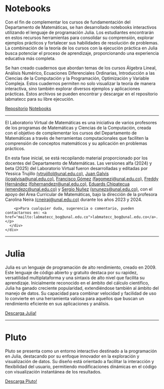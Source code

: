 <h1> Notebooks </h1>
        <p> Con el fin de complementar los cursos de fundamentación del Departamento de Matemáticas, se han desarrollado notebooks interactivos utilizando el lenguaje de programación Julia. Los estudiantes encontrarán en estos recursos herramientas para consolidar su comprensión, explorar ejemplos prácticos y fortalecer sus habilidades de resolución de problemas. La combinación de la teoría de los cursos con la ejecución práctica en Julia busca potenciar el proceso de aprendizaje, proporcionando una experiencia educativa más completa.</p>
        <p>Se han creado cuadernos que abordan temas de los cursos Álgebra Lineal, Análisis Numérico, Ecuaciones Diferenciales Ordinarias, Introducción a las Ciencias de la Computación y la Programación, Optimización y Variable Compleja. Estos cuadernos permiten no solo visualizar la teoría de manera interactiva, sino también explorar diversos ejemplos y aplicaciones prácticas. Estos archivos se pueden encontrar y descargar en el repositorio labmatecc para su libre ejecución.</p>

<html>
<body>

<div class="button-container">
  <a href="https://github.com/labmatecc/labmatecc.github.io/tree/main/NOTEBOOKS" class="button">Repositorio</a> <a href="https://labmatecc.github.io/Notebooks/" class="button">Notebooks</a>
</div>

</body>
</html>
<hr>

<div class="container">
    <div class="person">
      <div class="info">
        <p>El Laboratorio Virtual de Matemáticas es una iniciativa de varios profesores de los programas de Matemáticas y Ciencias de la Computación, creada con el objetivo de complementar los cursos del Departamento de Matemáticas a través de herramientas computacionales que faciliten la comprensión de conceptos matemáticos y su aplicación en problemas prácticos.</p>
        <p>En esta fase inicial, se está recopilando material proporcionado por los docentes del Departamento de Matemáticas. Las versiones alfa (2024) y beta (2025) del Laboratorio Virtual fueron desarrolladas y editadas por Yessica Trujillo <a href="mailto:ytrujillol@unal.edu.co">(ytrujillol@unal.edu.co)</a>, <a href="https://sites.google.com/view/jgalvis/" target="_blank">Juan Galvis</a> <a href="mailto:jcgalvisa@unal.edu.co">(jcgalvisa@unal.edu.co)</a>, <a href="https://sites.google.com/site/fagomezj/" target="_blank">Francisco Gómez</a> <a href="mailto:fagomezj@unal.edu.co">(fagomezj@unal.edu.co)</a>, <a href="https://sites.google.com/unal.edu.co/fohernandezr" target="_blank">Freddy Hernández</a> <a href="mailto:fohernandezr@unal.edu.co">(fohernandezr@unal.edu.co)</a>, <a href="https://eguar11011.github.io/" target="_blank">Eduards Chipatecua</a> <a href="mailto:emendezc@unal.edu.co">(emendezc@unal.edu.co)</a> y <a href="mailto:snunezs@unal.edu.co">Sergio Nuñez</a> <a href="mailto:snunezs@unal.edu.co">(snunezs@unal.edu.co)</a>, con el apoyo del Área Curricular de Matemáticas, bajo la dirección de la profesora Carolina Neira <a href="mailto:cneiraj@unal.edu.co">(cneiraj@unal.edu.co)</a> durante los años 2023 y 2024.</p>

        <p>Para cualquier duda, sugerencia o comentario, pueden contactarnos en: <a href="mailto:labmatecc_bog@unal.edu.co">labmatecc_bog@unal.edu.co</a>.</p>
      </div>
    </div>
  </div>
  
</body>
</html>
<hr>
<h1> Julia </h1>
        <p> Julia es un lenguaje de programación de alto rendimiento, creado en 2009. Este lenguaje de código abierto y gratuito destaca por su rapidez, versatilidad multiplataforma y una sintaxis de alto nivel que facilita su aprendizaje. Inicialmente reconocido en el ámbito del cálculo científico, Julia ha ganado creciente popularidad, extendiéndose también al ámbito del manejo de datos. Su capacidad para combinar velocidad y facilidad de uso lo convierte en una herramienta valiosa para aquellos que buscan un rendimiento eficiente en sus aplicaciones y análisis. </p>

<div class="button-container">
  <a href="https://julialang.org/downloads/" class="button">Descarga Julia!</a>
</div>
<hr>
<h1> Pluto </h1>
        <p> Pluto se presenta como un entorno interactivo destinado a la programación en Julia, destacando por su enfoque innovador en la exploración y visualización de datos. Su diseño está orientado a facilitar la interacción y flexibilidad del usuario, permitiendo modificaciones dinámicas en el código con visualización instantánea de los resultados.  </p>

<div class="button-container">
  <a href="https://plutojl.org/" class="button">Descarga Pluto!</a>
</div>
